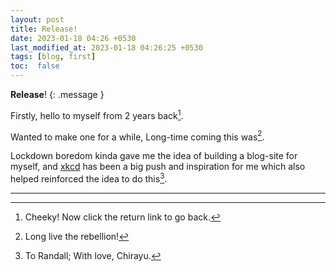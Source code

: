 ```yaml
---
layout: post
title: Release!
date: 2023-01-18 04:26 +0530
last_modified_at: 2023-01-18 04:26:25 +0530
tags: [blog, first]
toc:  false
---
```

**Release**!
{: .message }

Firstly, hello to myself from 2 years back[^fn-hah].

Wanted to make one for a while, Long-time coming this was[^fn-yoda].

Lockdown boredom kinda gave me the idea of building a blog-site for myself, and [xkcd](https://xkcd.com) has been a big push and inspiration for me which also helped reinforced the idea to do this[^fn-love].







-----

[^fn-hah]: Cheeky! Now click the return link to go back.
[^fn-yoda]: Long live the rebellion!
[^fn-love]: To Randall; With love, Chirayu.

